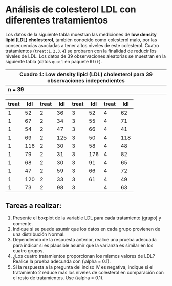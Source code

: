 # Análisis de colesterol LDL con diferentes tratamientos

Los datos de la siguiente tabla muestran las mediciones de **low density lipid (LDL) cholesterol**, también conocido como colesterol malo, por las consecuencias asociadas a tener altos niveles de este colesterol. Cuatro tratamientos (`treat:1,2,3,4`) se probaron con la finalidad de reducir los niveles de LDL. Los datos de 39 observaciones aleatorias se muestran en la siguiente tabla (datos `quail` en paquete `Rfit`).

| Cuadro 1: Low density lipid (LDL) cholesterol para 39 observaciones independientes |
| --- |
| **n = 39** |

| treat | ldl  | treat | ldl  | treat | ldl  | treat | ldl  |
|-------|------|-------|------|-------|------|-------|------|
| 1     | 52   | 2     | 36   | 3     | 52   | 4     | 62   |
| 1     | 67   | 2     | 34   | 3     | 55   | 4     | 71   |
| 1     | 54   | 2     | 47   | 3     | 66   | 4     | 41   |
| 1     | 69   | 2     | 125  | 3     | 50   | 4     | 118  |
| 1     | 116  | 2     | 30   | 3     | 58   | 4     | 48   |
| 1     | 79   | 2     | 31   | 3     | 176  | 4     | 82   |
| 1     | 68   | 2     | 30   | 3     | 91   | 4     | 65   |
| 1     | 47   | 2     | 59   | 3     | 66   | 4     | 72   |
| 1     | 120  | 2     | 33   | 3     | 61   | 4     | 49   |
| 1     | 73   | 2     | 98   | 3     |     | 4     | 63   |

## Tareas a realizar:

1. Presente el boxplot de la variable LDL para cada tratamiento (grupo) y comente.
2. Indique si se puede asumir que los datos en cada grupo provienen de una distribución Normal.
3. Dependiendo de la respuesta anterior, realice una prueba adecuada para indicar si es plausible asumir que la varianza es similar en los cuatro grupos.
4. ¿Los cuatro tratamientos proporcionan los mismos valores de LDL? Realice la prueba adecuada con \(\alpha = 0.1\).
5. Si la respuesta a la pregunta del inciso IV es negativa, indique si el tratamiento 2 reduce más los niveles de colesterol en comparación con el resto de tratamientos. Use \(\alpha = 0.1\).
